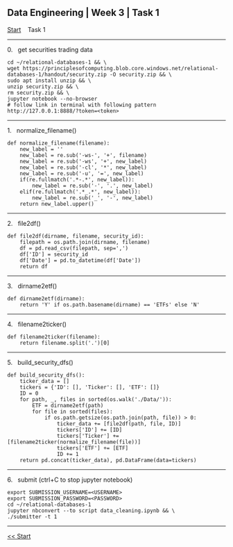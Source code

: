 ## Data Engineering | Week 3 | Task 1

[Start](https://github.com/AFC-AI2C-Cohort-04/coleman-code/blob/main/data_engineering/week_3/start.md)    Task 1

---

0.   get securities trading data
```
cd ~/relational-databases-1 && \
wget https://principlesofcomputing.blob.core.windows.net/relational-databases-1/handout/security.zip -O security.zip && \
sudo apt install unzip && \
unzip security.zip && \
rm security.zip && \
jupyter notebook --no-browser
# follow link in terminal with following pattern http://127.0.0.1:8888/?token=<token>
```

---

1.   normalize_filename()
```
def normalize_filename(filename):
    new_label = ''
    new_label = re.sub('-ws-', '+', filename)
    new_label = re.sub('-ws', '+', new_label)
    new_label = re.sub('-cl', '*', new_label)
    new_label = re.sub('-u', '=', new_label)
    if(re.fullmatch('.*-.*', new_label)):
        new_label = re.sub('-', '.', new_label)
    elif(re.fullmatch('.*_.*', new_label)):
        new_label = re.sub('_', '-', new_label)
    return new_label.upper()
```

---

2.   file2df()
```
def file2df(dirname, filename, security_id):
    filepath = os.path.join(dirname, filename)
    df = pd.read_csv(filepath, sep=',')
    df['ID'] = security_id
    df['Date'] = pd.to_datetime(df['Date'])
    return df
```

---

3.   dirname2etf()
```
def dirname2etf(dirname):
    return 'Y' if os.path.basename(dirname) == 'ETFs' else 'N'
```

---

4.   filename2ticker()
```
def filename2ticker(filename):
    return filename.split('.')[0]
```

---

5.   build_security_dfs()
```
def build_security_dfs():
    ticker_data = []
    tickers = {'ID': [], 'Ticker': [], 'ETF': []}
    ID = 0
    for path, _, files in sorted(os.walk('./Data/')):
        ETF = dirname2etf(path)
        for file in sorted(files):
            if os.path.getsize(os.path.join(path, file)) > 0:
                ticker_data += [file2df(path, file, ID)]
                tickers['ID'] += [ID]
                tickers['Ticker'] += [filename2ticker(normalize_filename(file))]
                tickers['ETF'] += [ETF]
                ID += 1
    return pd.concat(ticker_data), pd.DataFrame(data=tickers)
```

---

6.   submit (ctrl+C to stop jupyter notebook)
```
export SUBMISSION_USERNAME=<USERNAME>
export SUBMISSION_PASSWORD=<PASSWORD>
cd ~/relational-databases-1
jupyter nbconvert --to script data_cleaning.ipynb && \
./submitter -t 1
```

---

[<< Start](https://github.com/AFC-AI2C-Cohort-04/coleman-code/blob/main/data_engineering/week_3/start.md)
